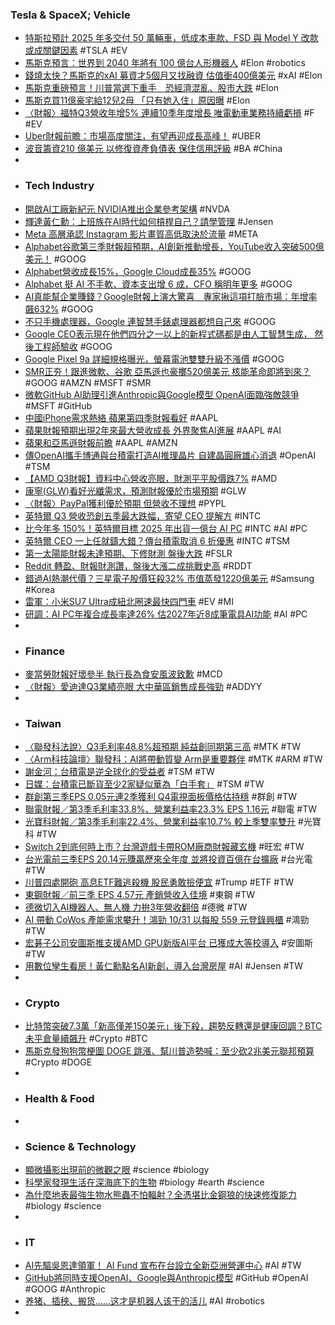 ### Tesla & SpaceX; Vehicle
- [特斯拉預計 2025 年多交付 50 萬輛車，低成本車款、FSD 與 Model Y 改款或成關鍵因素](https://www.inside.com.tw/article/36623-tesla-expected-to-deliver-500000-more-vehicles-by-2025-low-cost-models-fsd-and-model-y-facelift-could-be-key-factors) #TSLA #EV
- [馬斯克預言：世界到 2040 年將有 100 億台人形機器人](https://technews.tw/2024/10/30/elon-musk-10-billion-humanoid-robots-by-2040-at-20k-25k-each/) #Elon #robotics
- [錢燒太快？馬斯克的xAI 募資才5個月又找融資 估值衝400億美元](https://udn.com/news/story/6811/8326017) #xAI #Elon
- [馬斯克重磅預言！川普當選下重手　恐經濟混亂、股市大跌](https://www.ettoday.net/news/20241030/2845348.htm) #Elon
- [馬斯克買11億豪宅給12兒2母 「只有她入住」原因曝](https://www.chinatimes.com/realtimenews/20241030002226-260408) #Elon
- [〈財報〉福特Q3營收年增5% 連續10季年度增長 唯電動車業務持續虧損](https://news.cnyes.com/news/id/5757348) #F #EV
- [Uber財報前瞻：市場高度關注，有望再迎成長高峰！](https://magnifier.cmoney.tw/uber-2/) #UBER
- [波音籌資210 億美元 以修復資產負債表 保住信用評級](https://news.cnyes.com/news/id/5757397) #BA #China
-
- ### Tech Industry
- [開啟AI工廠新紀元 NVIDIA推出企業參考架構](https://udn.com/news/story/7240/8326568) #NVDA
- [輝達黃仁勳：上班族在AI時代如何槓桿自己？請學管理](https://www.gvm.com.tw/article/116735) #Jensen
- [Meta 高層承認 Instagram 影片畫質高低取決於流量](https://technews.tw/2024/10/30/instagram-saves-the-best-video-quality-for-the-most-popular-content/) #META
- [Alphabet谷歌第三季財報超預期，AI創新推動增長，YouTube收入突破500億美元！](https://magnifier.cmoney.tw/alphabet谷歌/) #GOOG
- [Alphabet營收成長15%，Google Cloud成長35%](https://www.ithome.com.tw/news/165757) #GOOG
- [Alphabet 挺 AI 不手軟、資本支出增 6 成，CFO 稱明年更多](https://finance.technews.tw/2024/10/30/googles-new-cfo-makes-earnings-call-debut-says-company-can-push-a-little-further-on-cost-cuts/) #GOOG
- [AI真能幫企業賺錢？Google財報上演大驚喜　專家揪這項打臉市場：年增率飆632%](https://www.storm.mg/article/5264405) #GOOG
- [不只手機處理器，Google 連智慧手錶處理器都想自己來](https://m.eprice.com.tw/tech/talk/1185/5733162/1) #GOOG
- [Google CEO表示現在他們四分之一以上的新程式碼都是由人工智慧生成， 然後工程師驗收](https://www.techbang.com/posts/119279-googles-ceo-says-more-than-a-quarter-of-their-new-code-is-now) #GOOG
- [Google Pixel 9a 詳細規格曝光，螢幕電池雙雙升級不漲價](https://m.eprice.com.tw/mobile/talk/4541/5813186/1) #GOOG
- [SMR正夯！跟進微軟、谷歌 亞馬遜也豪擲520億美元 核能革命即將到來？](https://news.cnyes.com/news/id/5756724) #GOOG #AMZN #MSFT #SMR
- [微軟GitHub AI助理引進Anthropic與Google模型 OpenAI面臨強敵競爭](https://news.cnyes.com/news/id/5756681) #MSFT #GitHub
- [中國iPhone需求熱絡 蘋果第四季財報看好](https://tw.news.yahoo.com/中國iphone需求熱絡-蘋果第四季財報看好-051104786.html) #AAPL
- [蘋果財報預期出現2年來最大營收成長 外界聚焦AI進展](https://udn.com/news/story/6811/8324677) #AAPL #AI
- [蘋果和亞馬遜財報前瞻](https://www.ig.com/cn/news-and-trade-ideas/apple_and_amazonearningspreview-241030) #AAPL #AMZN
- [傳OpenAI攜手博通與台積電打造AI推理晶片 自建晶圓廠雄心消退](https://news.cnyes.com/news/id/5756688) #OpenAI #TSM
- [【AMD Q3財報】資料中心營收亮眼，財測平平股價跌7%](https://www.businessyee.com/article/4813-amd-q4-earnings) #AMD
- [康寧(GLW)看好光纖需求，預測財報優於市場預期](https://uanalyze.com.tw/articles/375127656) #GLW
- [〈財報〉PayPal獲利優於預期 但營收不理想](https://news.cnyes.com/news/id/5756526) #PYPL
- [英特爾 Q3 營收恐創五季最大跌幅，寄望 CEO 提解方](https://technews.tw/2024/10/30/intel-set-for-big-drop-in-quarterly-revenue-as-chipmaker-struggles-to-bounce-back/) #INTC
- [比今年多 150%！英特爾目標 2025 年出貨一億台 AI PC](https://technews.tw/2024/10/30/intel-ai-pc-processors-shipment/) #INTC #AI #PC
- [英特爾 CEO 一上任就鑄大錯？傳台積電取消 6 折優惠](https://technews.tw/2024/10/30/inside-intel-ceo-pat-gelsinger-fumbled-the-revival-of-an-american-icon/) #INTC #TSM
- [第一太陽能財報未達預期、下修財測 盤後大跌](https://today.line.me/tw/v2/article/oq3VoJ5) #FSLR
- [Reddit 轉盈、財報財測讚，盤後大漲二成挑戰史高](https://finance.technews.tw/2024/10/30/reddit-financial-report-good-and-stock-price-rises/) #RDDT
- [錯過AI熱潮代價？三星電子股價狂殺32% 市值蒸發1220億美元](https://news.cnyes.com/news/id/5757040) #Samsung #Korea
- [雷軍：小米SU7 Ultra成紐北圈速最快四門車](https://news.cnyes.com/news/id/5756569) #EV #MI
- [研調：AI PC年複合成長率達26% 估2027年近8成筆電具AI功能](https://news.cnyes.com/news/id/5757124) #AI #PC
-
- ### Finance
- [麥當勞財報好壞參半 執行長為食安風波致歉](https://hk.news.yahoo.com/麥當勞財報好壞參半-執行長為食安風波致歉-195002657.html) #MCD
- [〈財報〉愛迪達Q3業績亮眼 大中華區銷售成長強勁](https://news.cnyes.com/news/id/5756489) #ADDYY
-
- ### Taiwan
- [〈聯發科法說〉Q3毛利率48.8%超預期 純益創同期第三高](https://news.cnyes.com/news/id/5757507) #MTK #TW
- [〈Arm科技論壇〉聯發科：AI將帶動質變 Arm是重要夥伴](https://news.cnyes.com/news/id/5756459) #MTK #ARM #TW
- [謝金河：台積電是逆全球化的受益者](https://www.epochtimes.com/b5/24/10/28/n14359309.htm) #TSM #TW
- [日媒：台積電已斷貨至少2家疑似華為「白手套」](https://news.cnyes.com/news/id/5756704) #TSM #TW
- [群創第三季EPS 0.05元連2季獲利 Q4電視面板價格估持穩](https://news.cnyes.com/news/id/5756528) #群創 #TW
- [聯電財報／第3季毛利率33.8%、營業利益率23.3% EPS 1.16元](https://udn.com/news/story/7253/8326798) #聯電 #TW
- [光寶科財報／第3季毛利率22.4%、營業利益率10.7% 較上季雙率雙升](https://udn.com/news/story/7253/8326842) #光寶科 #TW
- [Switch 2到底何時上市？台灣遊戲卡帶ROM廠商財報藏玄機](https://tw.news.yahoo.com/switch-2到底何時上市？台灣遊戲卡帶rom廠商財報藏玄機-023005984.html) #旺宏 #TW
- [台光電前三季EPS 20.14元賺贏歷來全年度 並將投資百億在台擴廠](https://news.cnyes.com/news/id/5757691) #台光電 #TW
- [川普四處開砲 高息ETF難逃殺機 股民勇敢撿便宜](https://news.cnyes.com/news/id/5757047) #Trump #ETF #TW
- [東鋼財報／前三季 EPS 4.57元 產銷營收入佳境](https://money.udn.com/money/story/5710/8324291) #東鋼 #TW
- [德微切入AI機器人、無人機 力拚3年營收翻倍](https://ec.ltn.com.tw/article/breakingnews/4845951) #德微 #TW
- [AI 帶動 CoWos 產能需求攀升！鴻勁 10/31 以每股 559 元登錄興櫃](https://finance.technews.tw/2024/10/29/cowos/) #鴻勁 #TW
- [宏碁子公司安圖斯推支援AMD GPU新版AI平台 已獲成大等校導入](https://news.cnyes.com/news/id/5755483) #安圖斯 #TW
- [用數位孿生看房！黃仁勳點名AI新創，導入台灣房屋](https://www.cw.com.tw/article/5132457) #AI #Jensen #TW
-
- ### Crypto
- [比特幣突破7.3萬「新高僅差150美元」後下殺，趨勢反轉還是健康回調？BTC未平倉量續飆升](https://www.blocktempo.com/bitcoin-rises-above-73000/) #Crypto #BTC
- [馬斯克發狗狗幣梗圖 DOGE 跳漲、幫川普造勢喊：至少砍2兆美元聯邦預算](https://www.blocktempo.com/elon-musk-promotes-doge-again/) #Crypto #DOGE
-
- ### Health & Food
-
- ### Science & Technology
- [顯微攝影出現前的微觀之眼](https://www.scitw.cc/posts/20241029-17471) #science #biology
- [科學家發現生活在深海底下的生物](https://www.natgeomedia.com/science/article/content-17630.html) #biology #earth #science
- [為什麼地表最強生物水熊蟲不怕輻射？全憑堪比金鋼狼的快速修復能力](https://dq.yam.com/post/16294) #biology #science
-
- ### IT
- [AI先驅吳恩達領軍！ AI Fund 宣布在台設立全新亞洲營運中心](https://tw.news.yahoo.com/吳恩達領軍-ai-fund-宣布在台設立全新亞洲營運中心-031342955.html) #AI #TW
- [GitHub將同時支援OpenAI、Google與Anthropic模型](https://www.ithome.com.tw/news/165761) #GitHub #OpenAI #GOOG #Anthropic
- [养猪、插秧、搬货……这才是机器人该干的活儿](https://www.jiqizhixin.com/articles/2024-10-29-10) #AI #robotics
-